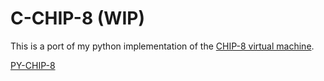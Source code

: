 # C-CHIP-8 (WIP)

This is a port of my python implementation of the [CHIP-8 virtual machine](https://en.wikipedia.org/wiki/CHIP-8).

[PY-CHIP-8](https://github.com/RAM92/PY-CHIP-8)
